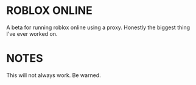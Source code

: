 # ROBLOX ONLINE
A beta for running roblox online using a proxy.
Honestly the biggest thing I've ever worked on.

# NOTES
This will not always work. Be warned.